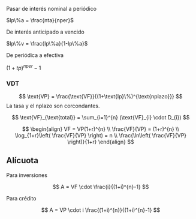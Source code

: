 
Pasar de interés nominal a periódico

$Ip\%a = \frac{nta}{nper}$

De interés anticipado a vencido

$Ip\%v = \frac{Ip\%a}{1-Ip\%a}$

De periódica a efectiva

$(1+tp)^{nper}-1$


### VDT

$$
\text{VP} = \frac{\text{VF}}{(1+\text{Ip}\%)^{\text{nplazo}}}
$$
La tasa y el nplazo son corcondantes.


$$
\text{VF}_{\text{total}} = \sum_{i=1}^{n} (\text{VF}_{i} \cdot D_{i})
$$



$$
\begin{align}
VF = VP(1+r)^{n} \\
\frac{VF}{VP} = (1+r)^{n} \\
\log_{1+r}\left( \frac{VF}{VP} \right) = n \\
\frac{\ln\left( \frac{VF}{VP} \right)}{1+r}
\end{align}
$$


## Alícuota

Para inversiones

$$
A = VF \cdot \frac{i}{(1+i)^{n}-1}
$$

Para crédito

$$
A = VP \cdot i \frac{(1+i)^{n}}{(1+i)^{n}-1}
$$


